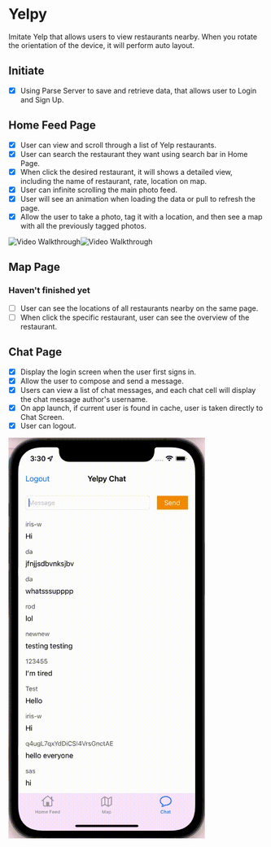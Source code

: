 # Yelpy
Imitate Yelp that allows users to view restaurants nearby. When you rotate the orientation of the device, it will perform auto layout.

## Initiate
- [x] Using Parse Server to save and retrieve data, that allows user to Login and Sign Up.

## Home Feed Page

- [x] User can view and scroll through a list of Yelp restaurants.
- [x] User can search the restaurant they want using search bar in Home Page.
- [x] When click the desired restaurant, it will shows a detailed view, including the name of restaurant, rate, location on map.
- [x] User can infinite scrolling the main photo feed.
- [x] User will see an animation when loading the data or pull to refresh the page.
- [x] Allow the user to take a photo, tag it with a location, and then see a map with all the previously tagged photos.

<img src='https://github.com/iris-w03/Yelpy/blob/main/Images/Homepage.gif' title='HomePage Walkthrough' width='' alt='Video Walkthrough' /><img src='https://github.com/iris-w03/Yelpy/blob/main/Images/Homepage-search.gif' title='HomePage-Search Walkthrough' width='' alt='Video Walkthrough' />

## Map Page
### Haven't finished yet
- [ ] User can see the locations of all restaurants nearby on the same page.
- [ ] When click the specific restaurant, user can see the overview of the restaurant.

## Chat Page
- [x] Display the login screen when the user first signs in.
- [x] Allow the user to compose and send a message.
- [x] Users can view a list of chat messages, and each chat cell will display the chat message author's username.
- [x] On app launch, if current user is found in cache, user is taken directly to Chat Screen.
- [x] User can logout.

<img src='https://github.com/iris-w03/Yelpy/blob/main/Images/chat.gif' title='Chat Page Walkthrough' width='' alt='Video Walkthrough' />
